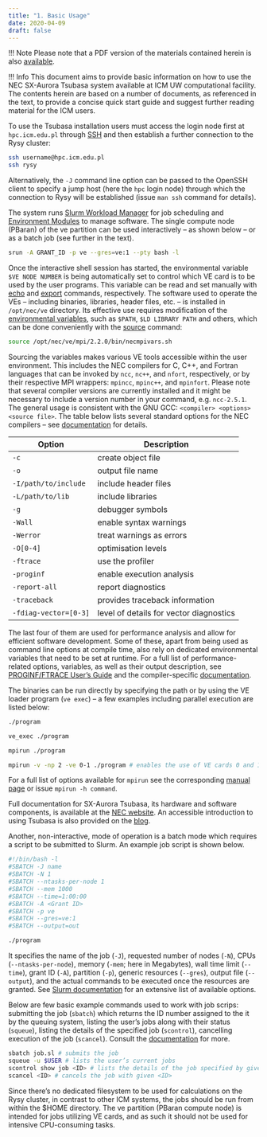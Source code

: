 ```yaml
---
title: "1. Basic Usage"
date: 2020-04-09
draft: false
---
```


<!-- <Last revision: 2020-04-30 by M. Hermanowicz <m.hermanowicz@icm.edu.pl> -->

!!! Note
    Please note that a PDF version of the materials contained herein is also [available][en_nec_tsubasa_pdf].

[en_nec_tsubasa_pdf]: ./pdf/en_nec_tsubasa.pdf

!!! Info
    This document aims to provide basic information on how to use the NEC SX-Aurora Tsubasa system
    available at ICM UW computational facility. The contents herein are based on a number of documents,
    as referenced in the text, to provide a concise quick start guide and suggest further reading material for
    the ICM users.

To use the Tsubasa installation users must access the login node first
at `hpc.icm.edu.pl` through [SSH] and then establish a further
connection to the Rysy cluster:

[SSH]: https://en.wikipedia.org/wiki/Secure_Shell

```.sh
ssh username@hpc.icm.edu.pl
ssh rysy
```

Alternatively, the `-J` command line option can be passed to the OpenSSH
client to specify a jump host (here the `hpc` login node) through which
the connection to Rysy will be established (issue `man ssh` command for
details).

The system runs [Slurm Workload Manager] for job scheduling and
[Environment Modules] to manage software. The single compute node
(PBaran) of the ve partition can be used interactively – as shown below
– or as a batch job (see further in the text).

[Slurm Workload Manager]: https://slurm.schedmd.com/overview.html
[Environment Modules]: https://modules.readthedocs.io/en/latest

```.sh
srun -A GRANT_ID -p ve --gres=ve:1 --pty bash -l
```

Once the interactive shell session has started, the environmental
variable `$VE NODE NUMBER` is being automatically set to control which
VE card is to be used by the user programs. This variable can be read
and set manually with [echo] and [export] commands,
respectively. The software used to operate the VEs – including
binaries, libraries, header files, etc. – is installed in `/opt/nec/ve`
directory. Its effective use requires modification of the
[environmental variables], such as `$PATH`, `$LD LIBRARY PATH` and
others, which can be done conveniently with the [source] command:

[echo]: https://en.wikipedia.org/wiki/Echo_(command)
[export]: https://ss64.com/bash/export.html
[environmental variables]: https://en.wikipedia.org/wiki/Environment_variable
[source]: https://ss64.com/bash/source.html

```.sh
source /opt/nec/ve/mpi/2.2.0/bin/necmpivars.sh
```

Sourcing the variables makes various VE tools accessible within the
user environment. This includes the NEC compilers for C, C++, and
Fortran languages that can be invoked by `ncc`, `nc++`, and `nfort`,
respectively, or by their respective MPI wrappers: `mpincc`,
`mpinc++`, and `mpinfort`. Please note that several compiler versions
are currently installed and it might be necessary to include a version
number in your command, e.g. `ncc-2.5.1`. The general usage is
consistent with the GNU GCC: `<compiler> <options> <source file>`. The
table below lists several standard options for the NEC compilers – see
[documentation][necdoc] for details.

| Option                |  Description                             |
|-----------------------|------------------------------------------|
| `-c`                  |  create object file                      |
| `-o`                  |  output file name                        |
| `-I/path/to/include`  |  include header files                    |
| `-L/path/to/lib`      |  include libraries                       |
| `-g`                  |  debugger symbols                        |
| `-Wall`               |  enable syntax warnings                  |
| `-Werror`             |  treat warnings as errors                |
| `-O[0-4]`             |  optimisation levels                     |
| `-ftrace`             |  use the profiler                        |
| `-proginf`            |  enable execution analysis               |
| `-report-all`         |  report diagnostics                      |
| `-traceback`          |  provides traceback information          |
| `-fdiag-vector=[0-3]` |  level of details for vector diagnostics |

The last four of them are used for performance analysis and allow for
efficient software development. Some of these, apart from being used
as command line options at compile time, also rely on dedicated
environmental variables that need to be set at runtime. For a full
list of performance-related options, variables, as well as their
output description, see [PROGINF/FTRACE User’s Guide] and the
compiler-specific [documentation][necdoc].

[necdoc]: https://www.hpc.nec/documents/
[PROGINF/FTRACE User’s Guide]: https://www.hpc.nec/documents/sdk/pdfs/g2at03e-PROGINF_FTRACE_User_Guide_en.pdf

The binaries can be run directly by specifying the path or by using
the VE loader program (`ve exec`) – a few examples including parallel
execution are listed below:

```.sh
./program
```

```.sh
ve_exec ./program
```

```.sh
mpirun ./program
```

```.sh
mpirun -v -np 2 -ve 0-1 ./program # enables the use of VE cards 0 and 1
```

For a full list of options available for `mpirun` see the corresponding
[manual page] or issue `mpirun -h command`.

[manual page]: https://www.open-mpi.org/doc/v4.0/man1/mpirun.1.php

Full documentation for SX-Aurora Tsubasa, its hardware and software
components, is available at the [NEC website][necdoc]. An accessible
introduction to using Tsubasa is also provided on the [blog][necblog].

[necblog]: https://sx-aurora.github.io/posts/VE-first-steps

Another, non-interactive, mode of operation is a batch mode which
requires a script to be submitted to Slurm. An example job script is
shown below.

```.sh
#!/bin/bash -l
#SBATCH -J name
#SBATCH -N 1
#SBATCH --ntasks-per-node 1
#SBATCH --mem 1000
#SBATCH --time=1:00:00
#SBATCH -A <Grant ID>
#SBATCH -p ve
#SBATCH --gres=ve:1
#SBATCH --output=out

./program
```

It specifies the name of the job (`-J`), requested number of nodes (`-N`),
CPUs (`--ntasks-per-node`), memory (`-mem`; here in Megabytes), wall time
limit (`--time`), grant ID (`-A`), partition (`-p`), generic resources
(`--gres`), output file (`--output`), and the actual commands to be
executed once the resources are granted. See [Slurm documentation][slurmdoc] for
an extensive list of available options.

[slurmdoc]: https://slurm.schedmd.com/documentation.html

Below are few basic example commands used to work with job scrips:
submitting the job (`sbatch`) which returns the ID number assigned to
the it by the queuing system, listing the user’s jobs along with their
status (`squeue`), listing the details of the specified job
(`scontrol`), cancelling execution of the job (`scancel`). Consult the
[documentation][slurmdoc] for more.

```.sh
sbatch job.sl # submits the job
squeue -u $USER # lists the user’s current jobs
scontrol show job <ID> # lists the details of the job specified by given <ID>
scancel <ID> # cancels the job with given <ID>
```

Since there’s no dedicated filesystem to be used for calculations on
the Rysy cluster, in contrast to other ICM systems, the jobs should be
run from within the $HOME directory. The ve partition (PBaran compute
node) is intended for jobs utilizing VE cards, and as such it should
not be used for intensive CPU-consuming tasks.
